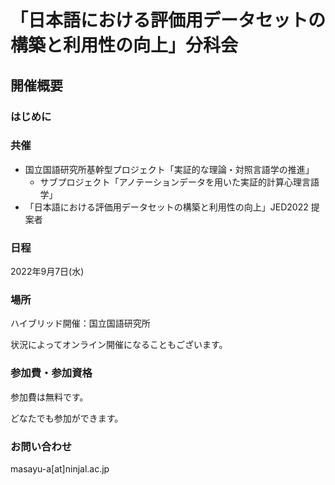 # 「日本語における評価用データセットの構築と利用性の向上」分科会

## 開催概要

### はじめに

### 共催

- 国立国語研究所基幹型プロジェクト「実証的な理論・対照言語学の推進」
  - サブプロジェクト「アノテーションデータを用いた実証的計算心理言語学」
- 「日本語における評価用データセットの構築と利用性の向上」JED2022 提案者

### 日程

2022年9月7日(水)

### 場所

ハイブリッド開催：国立国語研究所

状況によってオンライン開催になることもございます。

### 参加費・参加資格

参加費は無料です。

どなたでも参加ができます。


### お問い合わせ

masayu-a[at]ninjal.ac.jp
